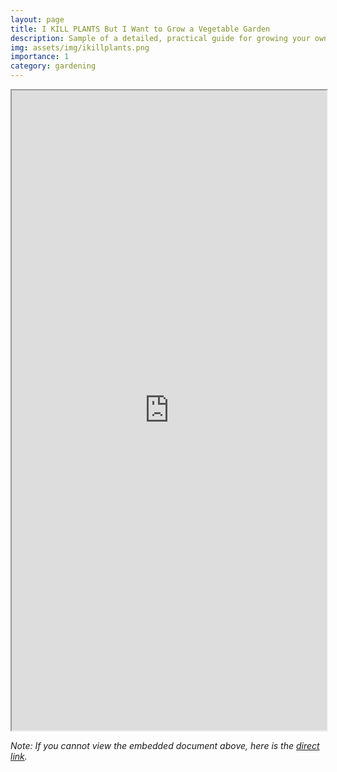 ```yaml
---
layout: page
title: I KILL PLANTS But I Want to Grow a Vegetable Garden
description: Sample of a detailed, practical guide for growing your own vegetable garden with custom layouts, drawings, and diagrams
img: assets/img/ikillplants.png
importance: 1
category: gardening
---
```


<iframe src="https://drive.google.com/file/d/1QrM-yMXaayuW8VzqmUOS420FHCNnDxej/preview" width="100%" height="1024px" allow="autoplay"></iframe>

_Note: If you cannot view the embedded document above, here is the [direct link](https://drive.google.com/file/d/1QrM-yMXaayuW8VzqmUOS420FHCNnDxej/preview)._

